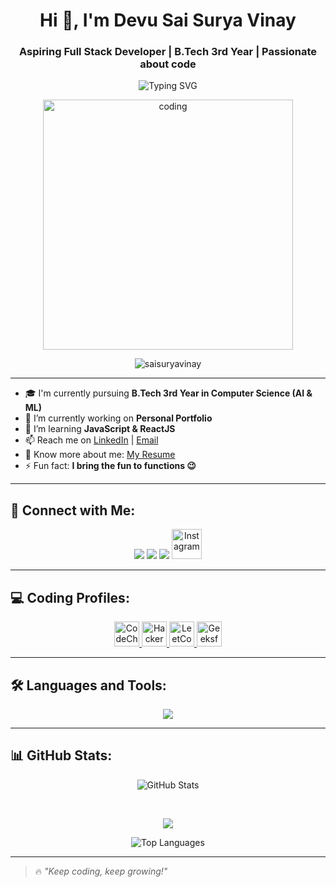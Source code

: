 <h1 align="center">Hi 👋, I'm Devu Sai Surya Vinay</h1>
<h3 align="center">Aspiring Full Stack Developer | B.Tech 3rd Year | Passionate about code</h3>
<p align="center">
  <img src="https://readme-typing-svg.demolab.com?font=Fira+Code&pause=1000&color=00F7FF&center=true&vCenter=true&width=435&lines=Future+Full+Stack+Developer;Java+%7C+Python+%7C+SQL+Lover;Learning+Node+js+%26+React+for+Backend;Engineering+Student" alt="Typing SVG" />
</p>
<div align="center">
  <img src="https://media3.giphy.com/media/v1.Y2lkPTc5MGI3NjExaDNyMmk5ZTM2OG02ZTF0ZjNxOXU3Y2Nld2t6ZW55NG9iN3RkNzR1MiZlcD12MV9pbnRlcm5hbF9naWZfYnlfaWQmY3Q9Zw/2IudUHdI075HL02Pkk/giphy.gif" alt="coding" width="400"/>
</div>

<p align="center">
  <img src="https://komarev.com/ghpvc/?username=saisuryavinay&label=Profile%20views&color=0e75b6&style=flat" alt="saisuryavinay" />
</p>

---
- 🎓 I'm currently pursuing **B.Tech 3rd Year in Computer Science (AI & ML)**  
- 🔭 I’m currently working on **Personal Portfolio**
- 🌱 I’m learning **JavaScript & ReactJS**
- 📫 Reach me on [LinkedIn](https://www.linkedin.com/in/vinay-devu/) | [Email](mailto:saisuryavinay06@gmail.com)
- 📄 Know more about me: [My Resume](https://drive.google.com/file/d/1feO2rNFcmlMReIzbQ7yKs8ehz2ScgF1C/view?usp=sharing)
- ⚡ Fun fact: **I bring the fun to functions 😉**

---

## 👥 Connect with Me:

<p align="center">
  <a href="https://www.linkedin.com/in/vinay-devu/"><img src="https://skillicons.dev/icons?i=linkedin" /></a>
  <a href="mailto:saisuryavinay06@gmail.com"><img src="https://skillicons.dev/icons?i=gmail" /></a>
  <a href="https://github.com/saisuryavinay"><img src="https://skillicons.dev/icons?i=github" /></a>
   <a href="https://instagram.com/_sai_surya_vinay_" target="_blank">
    <img src="https://skillicons.dev/icons?i=instagram" height="48" alt="Instagram" />
  </a>
</p>

---

## 💻 Coding Profiles:

<p align="center">
  <a href="https://www.codechef.com/users/saisuryavinay" target="_blank">
    <img src="https://img.icons8.com/ios-filled/50/000000/codechef.png" height="40" alt="CodeChef" />
  </a>
  <a href="https://www.hackerrank.com/saisuryavinay06" target="_blank">
    <img src="https://w7.pngwing.com/pngs/225/395/png-transparent-hackerrank-hd-logo.png" height="40" alt="HackerRank" />
  </a>
  <a href="https://leetcode.com/_sai_surya_vinay" target="_blank">
    <img src="https://upload.wikimedia.org/wikipedia/commons/1/19/LeetCode_logo_black.png" height="40" alt="LeetCode" />
  </a>
  <a href="https://auth.geeksforgeeks.org/user/vinay_devu18" target="_blank">
    <img src="https://upload.wikimedia.org/wikipedia/commons/4/43/GeeksforGeeks.svg" height="40" alt="GeeksforGeeks" />
  </a>
</p>

---

## 🛠️ Languages and Tools:

<p align="center">
  <img src="https://skillicons.dev/icons?i=html,css,js,java,python,mysql,react,bootstrap,aws,git,github,vscode" />
</p>

---

## 📊 GitHub Stats:

<p align="center">
  <img src="https://github-readme-stats.vercel.app/api?username=saisuryavinay&show_icons=true&theme=tokyonight" alt="GitHub Stats" />
</p>
 <br>
 <p align="center">
  <img src="https://nirzak-streak-stats.vercel.app/?user=saisuryavinay&theme=dark&hide_border=false">
   
<br>
   <p align="center">
  <img src="https://github-readme-stats.vercel.app/api/top-langs/?username=saisuryavinay&layout=compact&theme=tokyonight" alt="Top Languages" />
</p>

---

> 🔥 *"Keep coding, keep growing!"*
